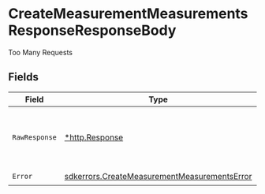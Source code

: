 # CreateMeasurementMeasurementsResponseResponseBody

Too Many Requests


## Fields

| Field                                                                                                     | Type                                                                                                      | Required                                                                                                  | Description                                                                                               |
| --------------------------------------------------------------------------------------------------------- | --------------------------------------------------------------------------------------------------------- | --------------------------------------------------------------------------------------------------------- | --------------------------------------------------------------------------------------------------------- |
| `RawResponse`                                                                                             | [*http.Response](https://pkg.go.dev/net/http#Response)                                                    | :heavy_minus_sign:                                                                                        | Raw HTTP response; suitable for custom response parsing                                                   |
| `Error`                                                                                                   | [sdkerrors.CreateMeasurementMeasurementsError](../../models/errors/createmeasurementmeasurementserror.md) | :heavy_check_mark:                                                                                        | N/A                                                                                                       |